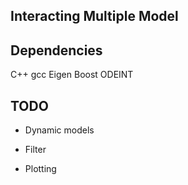 ## Interacting Multiple Model

## Dependencies

C++ gcc
Eigen
Boost ODEINT

## TODO

* Dynamic models 

* Filter

* Plotting
